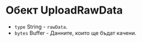 # Обект UploadRawData

* `type` String - `rawData`.
* `bytes` Buffer - Данните, които ще бъдат качени.
